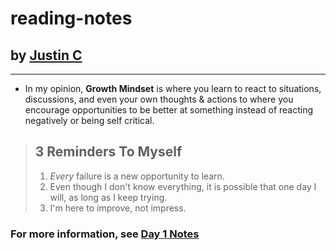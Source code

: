 # reading-notes

## by [Justin C](https://github.com/justincepeda16)
***
- In my opinion, **Growth Mindset** is where you learn to react to situations, discussions, and even your own thoughts & actions to where you encourage opportunities to be better at something instead of reacting negatively or being self critical.

> ## **3 Reminders To Myself** 
> 1. _Every_ failure is a new opportunity to learn.
> 2. Even though I don't know everything, it is possible that one day I will, as long as I keep trying.
> 3. I'm here to improve, not impress.

### For more information, see [Day 1 Notes](https://github.com/justincepeda16/reading-notes/day-1-notes.md)
